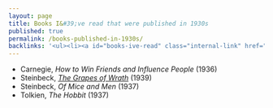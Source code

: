 ```yaml
---
layout: page
title: Books I&#39;ve read that were published in 1930s
published: true
permalink: /books-published-in-1930s/
backlinks: '<ul><li><a id="books-ive-read" class="internal-link" href="/books-ive-read/">Books I&#39;ve read</a></li></ul>'
---
```


* Carnegie, _How to Win Friends and Influence People_ (1936) 
* Steinbeck, _<a id="steinbeck-grapes-of-wrath" class="internal-link" href="/steinbeck-grapes-of-wrath/">The Grapes of Wrath</a>_ (1939) 
* Steinbeck, _Of Mice and Men_ (1937) 
* Tolkien, _The Hobbit_ (1937) 
